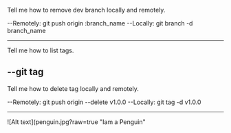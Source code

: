 Tell me how to remove dev branch locally and remotely.​

--Remotely: git push origin :branch_name
--Locally: git branch -d branch_name​

---

Tell me how to list tags.​

## --git tag

Tell me how to delete tag locally and remotely.​

--Remotely: git push origin --delete v1.0​.0
--Locally: git tag -d v1.0.0

---

![Alt text](penguin.jpg?raw=true "Iam a Penguin"
